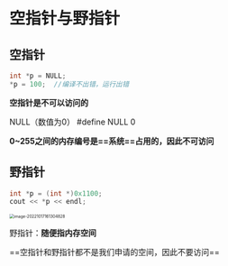 # 空指针与野指针

## 空指针

```c
int *p = NULL;
*p = 100;  //编译不出错，运行出错
```

**空指针是不可以访问的**

NULL（数值为0）  #define NULL 0

**0~255之间的内存编号是==系统==占用的，因此不可访问**

## 野指针

```c
int *p = (int *)0x1100;
cout << *p << endl;
```

<img src="C:\Users\Lanson\AppData\Roaming\Typora\typora-user-images\image-20221017161304828.png" alt="image-20221017161304828" style="zoom:50%;" />

野指针：**随便指内存空间**

==空指针和野指针都不是我们申请的空间，因此不要访问==